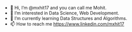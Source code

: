 - 👋 Hi, I’m @mxhit17 and you can call me Mohit.
- 👀 I’m interested in Data Science, Web Development.
- 🌱 I’m currently learning Data Structures and Algorithms.
- 📫 How to reach me https://www.linkedin.com/mxhit17

<!---
mxhit17/mxhit17 is a ✨ special ✨ repository because its `README.md` (this file) appears on your GitHub profile.
You can click the Preview link to take a look at your changes.
--->
